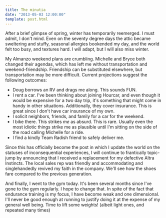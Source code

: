 ```yaml
---
title: The minutia
date: "2013-05-03 12:00:00"
template: post.html
---
```


After a brief glimpse of spring, winter has temporarily reemerged. I must admit, I don't mind. Even on the seventy degree days the attic became sweltering and stuffy, seasonal allergies bookended my day, and the world felt too busy, and textures hard. I will adapt, but I will also miss winter.

My Almanzo weekend plans are crumbling. Michelle and Bryce both changed their agendas, which has left me without transportation and weekend-friendship. Friendship can be substituted elsewhere, but transportation may be more difficult. Current projections suggest the following outcomes:

- Doug borrows an RV and drags me along. This sounds FUN.
- I rent a car. I've been thinking about joining Hourcar, and even though it would be expensive for a two day trip, it's something that might come in handy in other situations. Additionally, they cover insurance. This is great since I don't have car insurance of my own.
- I solicit neighbors, friends, and family for a car for the weekend.
- I bike there. This strikes *me* as absurd. This is rare. Usually even the most idiotic things strike me as plausible until I'm sitting on the side of the road calling Michelle for a ride.
- I find a kindly Team Radish friend to safely deliver me.

Since this has officially become the post in which I update the world on the statuses of inconsequential experiences, I will continue to frantically topic-jump by announcing that I received a replacement for my defective Altra Instincts. The local sales rep was friendly and accommodating and singlehandedly revived my faith in the company. We'll see how the shoes fare compared to the previous generation. 

And finally, I went to the gym today. It's been several months since I've gone to the gym regularly. I hope to change that. In spite of the fact that endurance training is my focus, I have become weak and one dimensional. I'll never be good enough at running to justify doing it at the expense of my general well being. Time to lift some weights! (albeit light ones, and repeated many times)